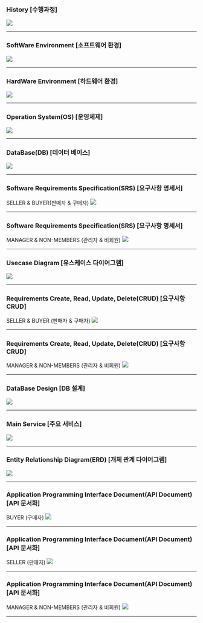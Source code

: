 <h3>History [수행과정]</h3>
<image src="https://github.com/EM-PROJECT-ORG-Funrest/EM_Module_Test/assets/102271645/6f50a836-6526-4cc3-88e1-ef744f3ab050"></image>
<hr/>

<h3>SoftWare Environment [소프트웨어 환경]</h3>
<image src="https://github.com/EM-PROJECT-ORG-Funrest/EM_Module_Test/assets/102271645/fc614af5-ab78-4089-a192-a1d27790f254"></image>
<hr/>

<h3>HardWare Environment [하드웨어 환경]</h3>
<image src="https://github.com/EM-PROJECT-ORG-Funrest/EM_Module_Test/assets/102271645/f6f255ad-35db-4675-987e-413e6390a6cf"></image>
<hr/>

<h3>Operation System(OS) [운영체제]</h3>
<image src="https://github.com/EM-PROJECT-ORG-Funrest/EM_Module_Test/assets/102271645/3e2dc21e-74a3-4428-9292-d652bec282a1"></image>
<hr/>

<h3>DataBase(DB) [데이터 베이스]</h3>
<image src="https://github.com/EM-PROJECT-ORG-Funrest/EM_Module_Test/assets/102271645/f3c7e426-963f-4d33-8bd8-eb5ab588e33c"></image>
<hr/>

<h3>Software Requirements Specification(SRS) [요구사항 명세서]</h3>
SELLER & BUYER(판매자 & 구매자)
<image src="https://github.com/EM-PROJECT-ORG-Funrest/EM_Module_Test/assets/102271645/a993ca66-c6a2-4e66-a310-849332906dc7"> 
<hr/>

<h3>Software Requirements Specification(SRS) [요구사항 명세서]</h3>
MANAGER & NON-MEMBERS (관리자 & 비회원)
<image src="https://github.com/EM-PROJECT-ORG-Funrest/EM_Module_Test/assets/102271645/8497fee9-4eec-4fc1-b786-961e2a19bfc5"> 
<hr/>

<h3>Usecase Diagram [유스케이스 다이어그램]</h3>
<image src="https://github.com/EM-PROJECT-ORG-Funrest/EM_Module_Test/assets/102271645/2afed7b6-771b-406d-a2c4-20c7131f86d2"> 
<hr/>

<h3> Requirements Create, Read, Update, Delete(CRUD) [요구사항 CRUD]</h3>
SELLER & BUYER (판매자 & 구매자)
<image src="https://github.com/EM-PROJECT-ORG-Funrest/EM_Module_Test/assets/102271645/2701453b-0ecc-4e9c-8e3e-f25bfb5ab88a"> 
<hr/>

<h3> Requirements Create, Read, Update, Delete(CRUD) [요구사항 CRUD]</h3>
MANAGER & NON-MEMBERS (관리자 & 비회원)
<image src="https://github.com/EM-PROJECT-ORG-Funrest/EM_Module_Test/assets/102271645/4ba2d152-094e-4ef5-8b1c-cc255ba2fa9c"> 
<hr/>
  
<h3>DataBase Design [DB 설계]</h3>
<image src="https://github.com/EM-PROJECT-ORG-Funrest/EM_Module_Test/assets/102271645/123ba88f-fb3f-4315-a0d2-09f0cdc70a96"> 
<hr/>

<h3>Main Service [주요 서비스]</h3>
<image src="https://github.com/EM-PROJECT-ORG-Funrest/EM_Module_Test/assets/102271645/13140f6e-bcfe-4185-9570-a6138c9666f1"> 
<hr/>

<h3>Entity Relationship Diagram(ERD) [개체 관계 다이어그램] </h3>
<image src="https://github.com/EM-PROJECT-ORG-Funrest/EM_Module_Test/assets/102271645/af69de87-c50f-46c5-8c47-8dffd4030207"> 
<hr/>

<h3>Application Programming Interface Document(API Document) [API 문서화] </h3>
BUYER (구매자)
<image src="https://github.com/EM-PROJECT-ORG-Funrest/EM_Module_Test/assets/102271645/11ceeb31-69fd-4b5c-af07-cd582b78836e"> 
<hr/>

<h3>Application Programming Interface Document(API Document) [API 문서화] </h3>
SELLER (판매자)
<image src="https://github.com/EM-PROJECT-ORG-Funrest/EM_Module_Test/assets/102271645/3fa1a097-d485-432a-81ed-b2900d3574ed"> 
<hr/>

<h3>Application Programming Interface Document(API Document) [API 문서화] </h3>
MANAGER & NON-MEMBERS (관리자 & 비회원)
<image src="https://github.com/EM-PROJECT-ORG-Funrest/EM_Module_Test/assets/102271645/65a64f9d-20ce-4edd-8fd8-94ecc20b8810"> 
<hr/>


